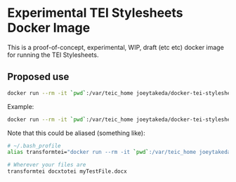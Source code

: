 # Experimental TEI Stylesheets Docker Image

This is a proof-of-concept, experimental, WIP, draft (etc etc) docker image for running the TEI Stylesheets.


## Proposed use

```bash
docker run --rm -it `pwd`:/var/teic_home joeytakeda/docker-tei-stylesheets $COMMAND $INPUT [$OUTPUT]

```

Example:

```bash
docker run --rm -it `pwd`:/var/teic_home joeytakeda/docker-tei-stylesheets docxtotei myTestFile.docx

```

Note that this could be aliased (something like):

```bash
# ~/.bash_profile
alias transformtei="docker run --rm -it `pwd`:/var/teic_home joeytakeda/docker-tei-stylesheets"

# Wherever your files are
transformtei docxtotei myTestFile.docx

```